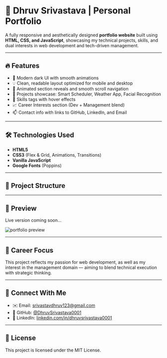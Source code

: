 # 💼 Dhruv Srivastava | Personal Portfolio

A fully responsive and aesthetically designed **portfolio website** built using **HTML, CSS, and JavaScript**, showcasing my technical projects, skills, and dual interests in web development and tech-driven management.

---

## 🔥 Features

- 🎨 Modern dark UI with smooth animations
- 💡 Clean, readable layout optimized for mobile and desktop
- 🚀 Animated section reveals and smooth scroll navigation
- 🧠 Projects showcase: Smart Scheduler, Weather App, Facial Recognition
- 🧰 Skills tags with hover effects
- 📈 Career Interests section (Dev + Management blend)
- 📫 Contact info with links to GitHub, LinkedIn, and Email

---

## 🛠️ Technologies Used

- **HTML5**
- **CSS3** (Flex & Grid, Animations, Transitions)
- **Vanilla JavaScript**
- **Google Fonts** (Poppins)

---

## 📂 Project Structure


---

## 📸 Preview

Live version coming soon...

![portfolio preview](https://via.placeholder.com/800x400.png?text=Responsive+Dark+Portfolio)

---

## 🧠 Career Focus

This project reflects my passion for web development, as well as my interest in the management domain — aiming to blend technical execution with strategic thinking.

---

## 🤝 Connect With Me

- ✉️ Email: srivastavdhruv123@gmail.com  
- 🐙 GitHub: [@DhruvSrivastava0001](https://github.com/DhruvSrivastava0001)  
- 💼 LinkedIn: [linkedin.com/in/dhruvsrivastava0001](https://linkedin.com/in/dhruvsrivastava0001)

---

## 📜 License

This project is licensed under the MIT License.
